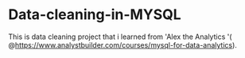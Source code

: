 # Data-cleaning-in-MYSQL
This is data cleaning project that  i learned from 'Alex the Analytics '( @https://www.analystbuilder.com/courses/mysql-for-data-analytics).
